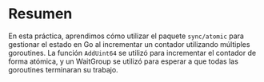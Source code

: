 # Resumen

En esta práctica, aprendimos cómo utilizar el paquete `sync/atomic` para gestionar el estado en Go al incrementar un contador utilizando múltiples goroutines. La función `AddUint64` se utilizó para incrementar el contador de forma atómica, y un WaitGroup se utilizó para esperar a que todas las goroutines terminaran su trabajo.
